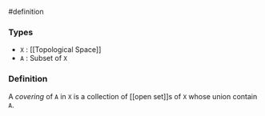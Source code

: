 #definition
### Types
- `X` : [[Topological Space]]
- `A` : Subset of `X`
### Definition
A *covering* of `A` in `X` is a collection of [[open set]]s of `X` whose union contain `A`.